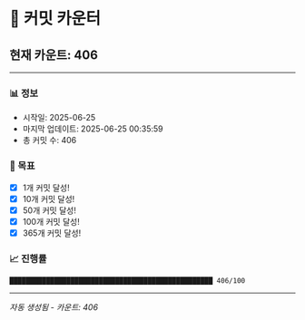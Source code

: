 # 🔢 커밋 카운터

## 현재 카운트: 406

---

### 📊 정보
- 시작일: 2025-06-25
- 마지막 업데이트: 2025-06-25 00:35:59
- 총 커밋 수: 406

### 🎯 목표
- [x] 1개 커밋 달성!
- [x] 10개 커밋 달성!
- [x] 50개 커밋 달성!
- [x] 100개 커밋 달성!
- [x] 365개 커밋 달성!

### 📈 진행률
```
██████████████████████████████████████████████████ 406/100
```

---
*자동 생성됨 - 카운트: 406*
